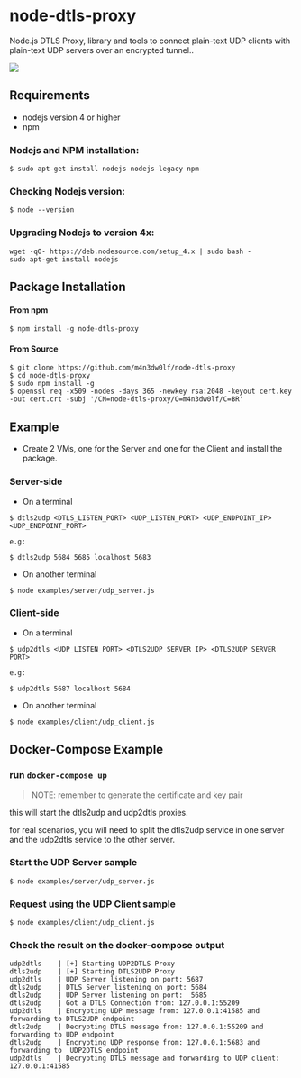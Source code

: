 # node-dtls-proxy

Node.js DTLS Proxy, library and tools to connect plain-text UDP clients with plain-text UDP servers over an encrypted tunnel..

![](https://img.shields.io/badge/version-v0.0.6-yellow.svg)

## Requirements

- nodejs version 4 or higher
- npm

### Nodejs and NPM installation:
```
$ sudo apt-get install nodejs nodejs-legacy npm
```

### Checking Nodejs version:
```
$ node --version
```

### Upgrading Nodejs to version 4x:
```
wget -qO- https://deb.nodesource.com/setup_4.x | sudo bash -
sudo apt-get install nodejs
```

## Package Installation

#### From npm
```
$ npm install -g node-dtls-proxy
```

#### From Source

```
$ git clone https://github.com/m4n3dw0lf/node-dtls-proxy
$ cd node-dtls-proxy
$ sudo npm install -g
$ openssl req -x509 -nodes -days 365 -newkey rsa:2048 -keyout cert.key -out cert.crt -subj '/CN=node-dtls-proxy/O=m4n3dw0lf/C=BR'
```

## Example

- Create 2 VMs, one for the Server and one for the Client and install the package.

### Server-side

- On a terminal
```
$ dtls2udp <DTLS_LISTEN_PORT> <UDP_LISTEN_PORT> <UDP_ENDPOINT_IP> <UDP_ENDPOINT_PORT>

e.g:

$ dtls2udp 5684 5685 localhost 5683
```

- On another terminal
```
$ node examples/server/udp_server.js
```

### Client-side

- On a terminal
```
$ udp2dtls <UDP_LISTEN_PORT> <DTLS2UDP SERVER IP> <DTLS2UDP SERVER PORT>

e.g:

$ udp2dtls 5687 localhost 5684
```

- On another terminal
```
$ node examples/client/udp_client.js
```

## Docker-Compose Example

### run `docker-compose up`

> NOTE: remember to generate the certificate and key pair

this will start the dtls2udp and udp2dtls proxies.

for real scenarios, you will need to split the dtls2udp service in one server and the udp2dtls service to the other server.

### Start the UDP Server sample

```
$ node examples/server/udp_server.js
```

### Request using the UDP Client sample

```
$ node examples/client/udp_client.js
```

### Check the result on the docker-compose output

```
udp2dtls    | [+] Starting UDP2DTLS Proxy
dtls2udp    | [+] Starting DTLS2UDP Proxy
udp2dtls    | UDP Server listening on port: 5687
dtls2udp    | DTLS Server listening on port: 5684
dtls2udp    | UDP Server listening on port:  5685
dtls2udp    | Got a DTLS Connection from: 127.0.0.1:55209
udp2dtls    | Encrypting UDP message from: 127.0.0.1:41585 and forwarding to DTLS2UDP endpoint
dtls2udp    | Decrypting DTLS message from: 127.0.0.1:55209 and forwarding to UDP endpoint
dtls2udp    | Encrypting UDP response from: 127.0.0.1:5683 and forwarding to  UDP2DTLS endpoint
udp2dtls    | Decrypting DTLS message and forwarding to UDP client: 127.0.0.1:41585
```

